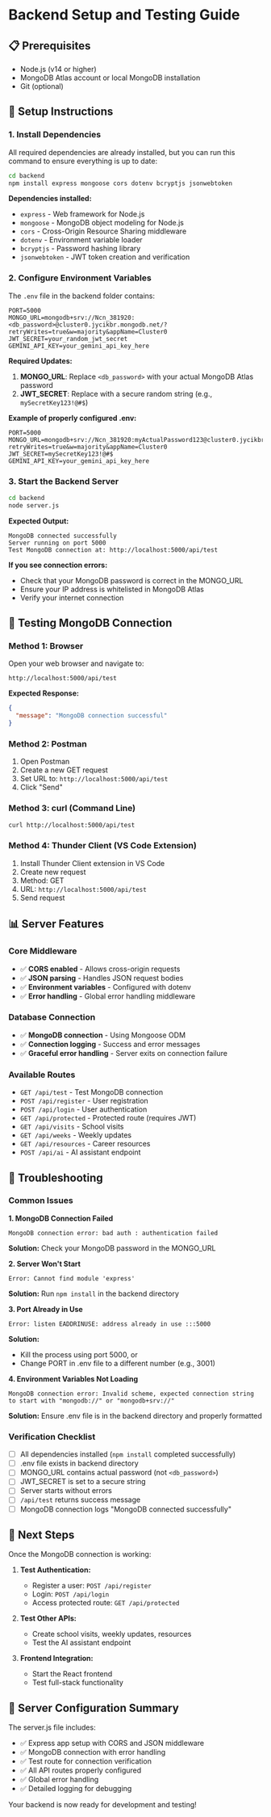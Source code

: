 # Backend Setup and Testing Guide

## 📋 Prerequisites
- Node.js (v14 or higher)
- MongoDB Atlas account or local MongoDB installation
- Git (optional)

## 🚀 Setup Instructions

### 1. Install Dependencies
All required dependencies are already installed, but you can run this command to ensure everything is up to date:

```bash
cd backend
npm install express mongoose cors dotenv bcryptjs jsonwebtoken
```

**Dependencies installed:**
- `express` - Web framework for Node.js
- `mongoose` - MongoDB object modeling for Node.js
- `cors` - Cross-Origin Resource Sharing middleware
- `dotenv` - Environment variable loader
- `bcryptjs` - Password hashing library
- `jsonwebtoken` - JWT token creation and verification

### 2. Configure Environment Variables

The `.env` file in the backend folder contains:

```env
PORT=5000
MONGO_URL=mongodb+srv://Ncn_381920:<db_password>@cluster0.jycikbr.mongodb.net/?retryWrites=true&w=majority&appName=Cluster0
JWT_SECRET=your_random_jwt_secret
GEMINI_API_KEY=your_gemini_api_key_here
```

**Required Updates:**
1. **MONGO_URL**: Replace `<db_password>` with your actual MongoDB Atlas password
2. **JWT_SECRET**: Replace with a secure random string (e.g., `mySecretKey123!@#$`)

**Example of properly configured .env:**
```env
PORT=5000
MONGO_URL=mongodb+srv://Ncn_381920:myActualPassword123@cluster0.jycikbr.mongodb.net/?retryWrites=true&w=majority&appName=Cluster0
JWT_SECRET=mySecretKey123!@#$
GEMINI_API_KEY=your_gemini_api_key_here
```

### 3. Start the Backend Server

```bash
cd backend
node server.js
```

**Expected Output:**
```
MongoDB connected successfully
Server running on port 5000
Test MongoDB connection at: http://localhost:5000/api/test
```

**If you see connection errors:**
- Check that your MongoDB password is correct in the MONGO_URL
- Ensure your IP address is whitelisted in MongoDB Atlas
- Verify your internet connection

## 🧪 Testing MongoDB Connection

### Method 1: Browser
Open your web browser and navigate to:
```
http://localhost:5000/api/test
```

**Expected Response:**
```json
{
  "message": "MongoDB connection successful"
}
```

### Method 2: Postman
1. Open Postman
2. Create a new GET request
3. Set URL to: `http://localhost:5000/api/test`
4. Click "Send"

### Method 3: curl (Command Line)
```bash
curl http://localhost:5000/api/test
```

### Method 4: Thunder Client (VS Code Extension)
1. Install Thunder Client extension in VS Code
2. Create new request
3. Method: GET
4. URL: `http://localhost:5000/api/test`
5. Send request

## 📊 Server Features

### Core Middleware
- ✅ **CORS enabled** - Allows cross-origin requests
- ✅ **JSON parsing** - Handles JSON request bodies
- ✅ **Environment variables** - Configured with dotenv
- ✅ **Error handling** - Global error handling middleware

### Database Connection
- ✅ **MongoDB connection** - Using Mongoose ODM
- ✅ **Connection logging** - Success and error messages
- ✅ **Graceful error handling** - Server exits on connection failure

### Available Routes
- `GET /api/test` - Test MongoDB connection
- `POST /api/register` - User registration
- `POST /api/login` - User authentication
- `GET /api/protected` - Protected route (requires JWT)
- `GET /api/visits` - School visits
- `GET /api/weeks` - Weekly updates
- `GET /api/resources` - Career resources
- `POST /api/ai` - AI assistant endpoint

## 🔧 Troubleshooting

### Common Issues

**1. MongoDB Connection Failed**
```
MongoDB connection error: bad auth : authentication failed
```
**Solution:** Check your MongoDB password in the MONGO_URL

**2. Server Won't Start**
```
Error: Cannot find module 'express'
```
**Solution:** Run `npm install` in the backend directory

**3. Port Already in Use**
```
Error: listen EADDRINUSE: address already in use :::5000
```
**Solution:** 
- Kill the process using port 5000, or
- Change PORT in .env file to a different number (e.g., 3001)

**4. Environment Variables Not Loading**
```
MongoDB connection error: Invalid scheme, expected connection string to start with "mongodb://" or "mongodb+srv://"
```
**Solution:** Ensure .env file is in the backend directory and properly formatted

### Verification Checklist
- [ ] All dependencies installed (`npm install` completed successfully)
- [ ] .env file exists in backend directory
- [ ] MONGO_URL contains actual password (not `<db_password>`)
- [ ] JWT_SECRET is set to a secure string
- [ ] Server starts without errors
- [ ] `/api/test` returns success message
- [ ] MongoDB connection logs "MongoDB connected successfully"

## 🎯 Next Steps

Once the MongoDB connection is working:

1. **Test Authentication:**
   - Register a user: `POST /api/register`
   - Login: `POST /api/login`
   - Access protected route: `GET /api/protected`

2. **Test Other APIs:**
   - Create school visits, weekly updates, resources
   - Test the AI assistant endpoint

3. **Frontend Integration:**
   - Start the React frontend
   - Test full-stack functionality

## 📝 Server Configuration Summary

The server.js file includes:
- ✅ Express app setup with CORS and JSON middleware
- ✅ MongoDB connection with error handling
- ✅ Test route for connection verification
- ✅ All API routes properly configured
- ✅ Global error handling
- ✅ Detailed logging for debugging

Your backend is now ready for development and testing!